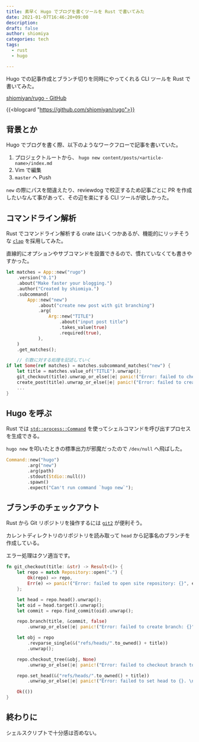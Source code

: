 ```yaml
---
title: 素早く Hugo でブログを書くツールを Rust で書いてみた
date: 2021-01-07T16:46:20+09:00
description:
draft: false
author: shiomiya
categories: tech
tags:
  - rust
  - hugo

---
```


Hugo での記事作成とブランチ切りを同時にやってくれる CLI ツールを Rust で書いてみた。

[shiomiyan/rugo - GitHub](https://github.com/shiomiyan/rugo)

{{<blogcard "https://github.com/shiomiyan/rugo">}}

## 背景とか

Hugo でブログを書く際、以下のようなワークフローで記事を書いていた。

1. プロジェクトルートから、 `hugo new content/posts/<article-name>/index.md`
2. Vim で編集
3. `master` へ Push

`new` の際にパスを間違えたり、reviewdog で校正するため記事ごとに PR を作成したいなんて事があって、その辺を楽にする CLI ツールが欲しかった。

## コマンドライン解析

Rust でコマンドライン解析する crate はいくつかあるが、機能的にリッチそうな [`clap`](https://github.com/clap-rs/clap) を採用してみた。

直線的にオプションやサブコマンドを設置できるので、慣れていなくても書きやすかった。

```rust
let matches = App::new("rugo")
    .version("0.1")
    .about("Make faster your blogging.")
    .author("Created by shiomiya.")
    .subcommand(
        App::new("new")
            .about("create new post with git branching")
            .arg(
                Arg::new("TITLE")
                    .about("input post title")
                    .takes_value(true)
                    .required(true),
            ),
    )
    .get_matches();

    // 引数に対する処理を記述していく
if let Some(ref matches) = matches.subcommand_matches("new") {
    let title = matches.value_of("TITLE").unwrap();
    git_checkout(title).unwrap_or_else(|e| panic!("Error: failed to checkout branch {}.", e));
    create_post(title).unwrap_or_else(|e| panic!("Error: failed to create new post {}.", e));
    ...
}
```

## Hugo を呼ぶ

Rust では [`std::process::Command`](https://doc.rust-lang.org/std/process/struct.Command.html) を使ってシェルコマンドを呼び出すプロセスを生成できる。

`hugo new` を叩いたときの標準出力が邪魔だったので `/dev/null` へ飛ばした。

```rust
Command::new("hugo")
        .arg("new")
        .arg(path)
        .stdout(Stdio::null())
        .spawn()
        .expect("Can't run command `hugo new`");
```

## ブランチのチェックアウト

Rust から Git リポジトリを操作するには [`git2`](https://github.com/rust-lang/git2-rs) が便利そう。

カレントディレクトリのリポジトリを読み取って `head` から記事名のブランチを作成している。

エラー処理はクソ適当です。

```rust
fn git_checkout(title: &str) -> Result<()> {
    let repo = match Repository::open(".") {
        Ok(repo) => repo,
        Err(e) => panic!("Error: failed to open site repository: {}", e),
    };

    let head = repo.head().unwrap();
    let oid = head.target().unwrap();
    let commit = repo.find_commit(oid).unwrap();

    repo.branch(title, &commit, false)
        .unwrap_or_else(|e| panic!("Error: failed to create branch: {}", e));

    let obj = repo
        .revparse_single(&("refs/heads/".to_owned() + title))
        .unwrap();

    repo.checkout_tree(&obj, None)
        .unwrap_or_else(|e| panic!("Error: failed to checkout branch to {}.\n {}", title, e));

    repo.set_head(&("refs/heads/".to_owned() + title))
        .unwrap_or_else(|e| panic!("Error: failed to set head to {}. \n {}", title, e));

    Ok(())
}
```

## 終わりに

シェルスクリプトで十分感は否めない。
